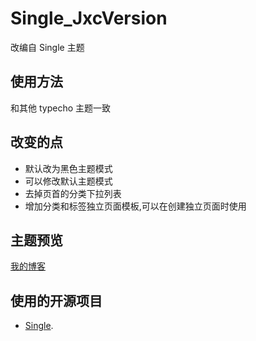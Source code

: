 # Single_JxcVersion
改编自 Single 主题

## 使用方法
和其他 typecho 主题一致

## 改变的点
- 默认改为黑色主题模式
- 可以修改默认主题模式
- 去掉页首的分类下拉列表
- 增加分类和标签独立页面模板,可以在创建独立页面时使用

## 主题预览
[我的博客](https://www.iseeu.fun/blog/)

## 使用的开源项目
- [Single](https://github.com/Dreamer-Paul/Single).
